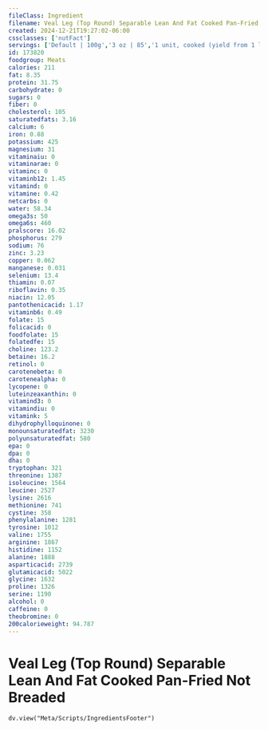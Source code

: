 ```yaml
---
fileClass: Ingredient
filename: Veal Leg (Top Round) Separable Lean And Fat Cooked Pan-Fried Not Breaded
created: 2024-12-21T19:27:02-06:00
cssclasses: ['nutFact']
servings: ['Default | 100g','3 oz | 85','1 unit, cooked (yield from 1 lb raw meat) | 304']
id: 173820
foodgroup: Meats
calories: 211
fat: 8.35
protein: 31.75
carbohydrate: 0
sugars: 0
fiber: 0
cholesterol: 105
saturatedfats: 3.16
calcium: 6
iron: 0.88
potassium: 425
magnesium: 31
vitaminaiu: 0
vitaminarae: 0
vitaminc: 0
vitaminb12: 1.45
vitamind: 0
vitamine: 0.42
netcarbs: 0
water: 58.34
omega3s: 50
omega6s: 460
pralscore: 16.02
phosphorus: 279
sodium: 76
zinc: 3.23
copper: 0.062
manganese: 0.031
selenium: 13.4
thiamin: 0.07
riboflavin: 0.35
niacin: 12.05
pantothenicacid: 1.17
vitaminb6: 0.49
folate: 15
folicacid: 0
foodfolate: 15
folatedfe: 15
choline: 123.2
betaine: 16.2
retinol: 0
carotenebeta: 0
carotenealpha: 0
lycopene: 0
luteinzeaxanthin: 0
vitamind3: 0
vitamindiu: 0
vitamink: 5
dihydrophylloquinone: 0
monounsaturatedfat: 3230
polyunsaturatedfat: 580
epa: 0
dpa: 0
dha: 0
tryptophan: 321
threonine: 1387
isoleucine: 1564
leucine: 2527
lysine: 2616
methionine: 741
cystine: 358
phenylalanine: 1281
tyrosine: 1012
valine: 1755
arginine: 1867
histidine: 1152
alanine: 1888
asparticacid: 2739
glutamicacid: 5022
glycine: 1632
proline: 1326
serine: 1190
alcohol: 0
caffeine: 0
theobromine: 0
200calorieweight: 94.787
---
```


# Veal Leg (Top Round) Separable Lean And Fat Cooked Pan-Fried Not Breaded

```dataviewjs
dv.view("Meta/Scripts/IngredientsFooter")
```